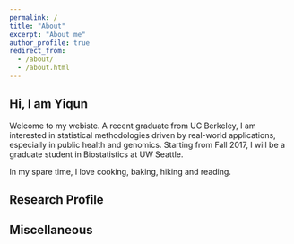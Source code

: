 ```yaml
---
permalink: /
title: "About"
excerpt: "About me"
author_profile: true
redirect_from: 
  - /about/
  - /about.html
---
```

## Hi, I am Yiqun 
Welcome to my webiste. A recent graduate from UC Berkeley, I am interested in statistical methodologies driven by real-world applications, especially in public health and genomics. Starting from Fall 2017, I will be a graduate student in Biostatistics at UW Seattle.

In my spare time, I love cooking, baking, hiking and reading.

## Research Profile

## Miscellaneous 


